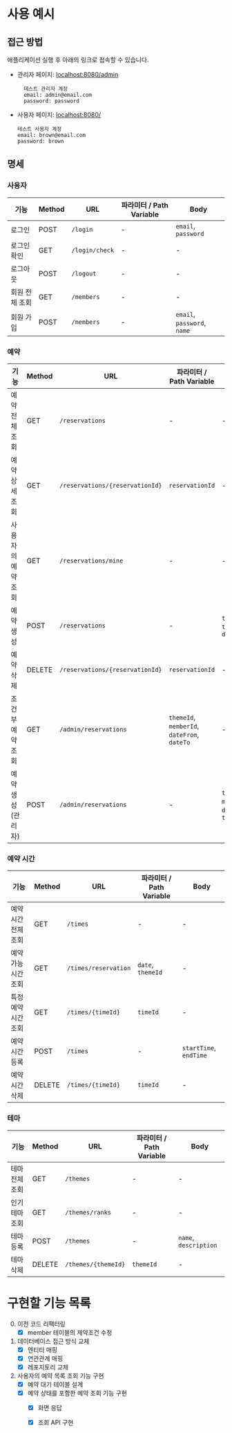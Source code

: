 # 사용 예시

## 접근 방법

애플리케이션 실행 후 아래의 링크로 접속할 수 있습니다.

- 관리자 페이지: [localhost:8080/admin](http://localhost:8080/admin)
    ```plaintext
      테스트 관리자 계정
      email: admin@email.com
      password: password
    ```

- 사용자 페이지: [localhost:8080/](http://localhost:8080/)
    ```plaintext
  테스트 사용자 계정
  email: brown@email.com
  password: brown
   ```

## 명세

### 사용자

| 기능       | Method | URL            | 파라미터 / Path Variable | Body                        |
|----------|--------|----------------|----------------------|-----------------------------|
| 로그인      | POST   | `/login`       | -                    | `email`, `password`         |
| 로그인 확인   | GET    | `/login/check` | -                    | -                           |
| 로그아웃     | POST   | `/logout`      | -                    | -                           |
| 회원 전체 조회 | GET    | `/members`     | -                    | -                           |
| 회원 가입    | POST   | `/members`     | -                    | `email`, `password`, `name` |

### 예약

| 기능         | Method | URL                             | 파라미터 / Path Variable                        | Body                                    |
|------------|--------|---------------------------------|---------------------------------------------|-----------------------------------------|
| 예약 전체 조회   | GET    | `/reservations`                 | -                                           | -                                       |
| 예약 상세 조회   | GET    | `/reservations/{reservationId}` | `reservationId`                             | -                                       |
| 사용자의 예약 조회 | GET    | `/reservations/mine`            | -                                           | -                                       |
| 예약 생성      | POST   | `/reservations`                 | -                                           | `themeId`, `timeId`, `date`             |
| 예약 삭제      | DELETE | `/reservations/{reservationId}` | `reservationId`                             | -                                       |
| 조건부 예약 조회  | GET    | `/admin/reservations`           | `themeId`, `memberId`, `dateFrom`, `dateTo` | -                                       |
| 예약 생성 (관리자) | POST   | `/admin/reservations`           | -                                           | `themeId`, `memberId`, `date`, `timeId` |

### 예약 시간

| 기능          | Method | URL                  | 파라미터 / Path Variable | Body                   |
|-------------|--------|----------------------|----------------------|------------------------|
| 예약 시간 전체 조회 | GET    | `/times`             | -                    | -                      |
| 예약 가능 시간 조회 | GET    | `/times/reservation` | `date`, `themeId`    | -                      |
| 특정 예약 시간 조회 | GET    | `/times/{timeId}`    | `timeId`             | -                      |
| 예약 시간 등록    | POST   | `/times`             | -                    | `startTime`, `endTime` |
| 예약 시간 삭제    | DELETE | `/times/{timeId}`    | `timeId`             | -                      |

### 테마

| 기능       | Method | URL                 | 파라미터 / Path Variable | Body                  |
|----------|--------|---------------------|----------------------|-----------------------|
| 테마 전체 조회 | GET    | `/themes`           | -                    | -                     |
| 인기 테마 조회 | GET    | `/themes/ranks`     | -                    | -                     |
| 테마 등록    | POST   | `/themes`           | -                    | `name`, `description` |
| 테마 삭제    | DELETE | `/themes/{themeId}` | `themeId`            | -                     |

# 구현할 기능 목록

0. 이전 코드 리팩터링
    - [x] member 테이블의 제약조건 수정

1. 데이터베이스 접근 방식 교체
    - [x] 엔티티 매핑
    - [x] 연관관계 매핑
    - [x] 레포지토리 교체

2. 사용자의 예약 목록 조회 기능 구현
    - [x] 예약 대기 테이블 설계
    - [x] 예약 상태를 포함한 예약 조회 기능 구현
        - [x] 화면 응답
        - [x] 조회 API 구현

